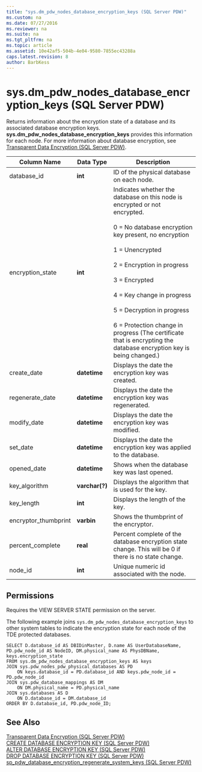 ```yaml
---
title: "sys.dm_pdw_nodes_database_encryption_keys (SQL Server PDW)"
ms.custom: na
ms.date: 07/27/2016
ms.reviewer: na
ms.suite: na
ms.tgt_pltfrm: na
ms.topic: article
ms.assetid: 10e42af5-504b-4e04-9580-7855ec43288a
caps.latest.revision: 8
author: BarbKess
---
```

# sys.dm_pdw_nodes_database_encryption_keys (SQL Server PDW)
Returns information about the encryption state of a database and its associated database encryption keys. **sys.dm_pdw_nodes_database_encryption_keys** provides this information for each node. For more information about database encryption, see [Transparent Data Encryption &#40;SQL Server PDW&#41;](../../mpp/sqlpdw/transparent-data-encryption-sql-server-pdw.md).  
  
|Column Name|Data Type|Description|  
|---------------|-------------|---------------|  
|database_id|**int**|ID of the physical database on each node.|  
|encryption_state|**int**|Indicates whether the database on this node is encrypted or not encrypted.<br /><br />0 = No database encryption key present, no encryption<br /><br />1 = Unencrypted<br /><br />2 = Encryption in progress<br /><br />3 = Encrypted<br /><br />4 = Key change in progress<br /><br />5 = Decryption in progress<br /><br />6 = Protection change in progress (The certificate that is encrypting the database encryption key is being changed.)|  
|create_date|**datetime**|Displays the date the encryption key was created.|  
|regenerate_date|**datetime**|Displays the date the encryption key was regenerated.|  
|modify_date|**datetime**|Displays the date the encryption key was modified.|  
|set_date|**datetime**|Displays the date the encryption key was applied to the database.|  
|opened_date|**datetime**|Shows when the database key was last opened.|  
|key_algorithm|**varchar(?)**|Displays the algorithm that is used for the key.|  
|key_length|**int**|Displays the length of the key.|  
|encryptor_thumbprint|**varbin**|Shows the thumbprint of the encryptor.|  
|percent_complete|**real**|Percent complete of the database encryption state change. This will be 0 if there is no state change.|  
|node_id|**int**|Unique numeric id associated with the node.|  
  
## Permissions  
Requires the VIEW SERVER STATE permission on the server.  
  
The following example joins `sys.dm_pdw_nodes_database_encryption_keys` to other system tables to indicate the encryption state for each node of the TDE protected databases.  
  
```  
SELECT D.database_id AS DBIDinMaster, D.name AS UserDatabaseName,   
PD.pdw_node_id AS NodeID, DM.physical_name AS PhysDBName,   
keys.encryption_state  
FROM sys.dm_pdw_nodes_database_encryption_keys AS keys  
JOIN sys.pdw_nodes_pdw_physical_databases AS PD  
    ON keys.database_id = PD.database_id AND keys.pdw_node_id = PD.pdw_node_id  
JOIN sys.pdw_database_mappings AS DM  
    ON DM.physical_name = PD.physical_name  
JOIN sys.databases AS D  
    ON D.database_id = DM.database_id  
ORDER BY D.database_id, PD.pdw_node_ID;  
```  
  
## See Also  
[Transparent Data Encryption &#40;SQL Server PDW&#41;](../../mpp/sqlpdw/transparent-data-encryption-sql-server-pdw.md)  
[CREATE DATABASE ENCRYPTION KEY &#40;SQL Server PDW&#41;](../../mpp/sqlpdw/create-database-encryption-key-sql-server-pdw.md)  
[ALTER DATABASE ENCRYPTION KEY &#40;SQL Server PDW&#41;](../../mpp/sqlpdw/alter-database-encryption-key-sql-server-pdw.md)  
[DROP DATABASE ENCRYPTION KEY &#40;SQL Server PDW&#41;](../../mpp/sqlpdw/drop-database-encryption-key-sql-server-pdw.md)  
[sp_pdw_database_encryption_regenerate_system_keys &#40;SQL Server PDW&#41;](../../mpp/sqlpdw/sp-pdw-database-encryption-regenerate-system-keys-sql-server-pdw.md)  
  
